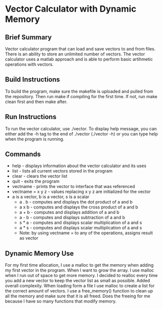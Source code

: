 # Vector Calculator with Dynamic Memory

## Brief Summary
Vector calculator program that can load and save vectors to and from files.
There is an ability to store an unlimited number of vectors. The vector 
calculator uses a matlab approach and is able to perform basic artihmetic 
operations with vectors.

## Build Instructions
To build the program, make sure the makefile is uploaded and pulled from
the repository. Then run make if compiling for the first time. If not, 
run make clean first and then make after.

## Run Instructions
To run the vector calculator, use ./vector. To display help message, you
can either add the -h tag to the end of ./vector (./vector -h) or you can
type help when the program is running.

## Commands
 * help - displays information about the vector calculator and its uses
 * list - lists all current vectors stored in the program
 * clear - clears the vector list
 * quit - exits the program
 * vectname - prints the vector to interface that was referenced
 * vectname = x y z - values replacing x y z are initialized for the vector
 * a is a vector, b is a vector, s is a scalar
    * a . b - computes and displays the dot product of a and b
    * a x b - computes and displays the cross product of a and b
    * a + b - computes and displays addition of a and b
    * a - b - computes and displays subtraction of a and b
    * s * a - computes and displays scalar multiplication of a and s
    * a * s - computes and displays scalar multiplication of a and s
    * Note: by using vectname = to any of the operations, assigns result as vector

## Dynamic Memory Use
For my first time allocation, I use a malloc to get the memory when adding my
first vector in the program. When I want to grow the array. I use malloc when
I run out of space to get more memory. I decided to realloc every time you add
a new vector to keep the vector list as small as possible. Added overall 
complexity. When loading form a file I use malloc to create a list for the correct
amount of vectors. I use a free_memory() function to clean up all the memory and
make sure that it is all freed. Does the freeing for me because I have so many
functions that modify memory.